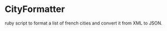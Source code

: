 CityFormatter
=============

ruby script to format a list of french cities and convert it from XML to JSON.
